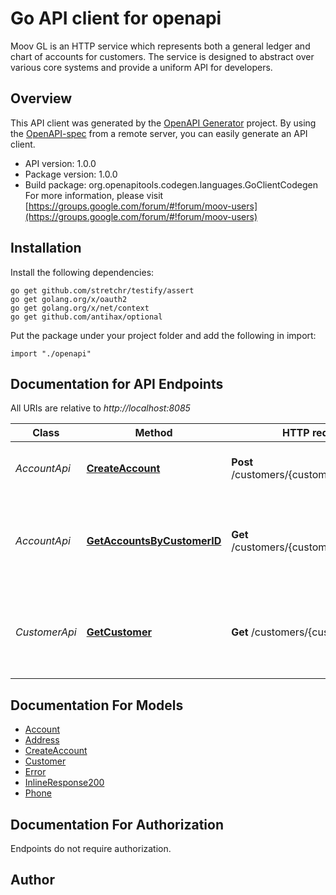 # Go API client for openapi

Moov GL is an HTTP service which represents both a general ledger and chart of accounts for customers. The service is designed to abstract over various core systems and provide a uniform API for developers.

## Overview
This API client was generated by the [OpenAPI Generator](https://openapi-generator.tech) project.  By using the [OpenAPI-spec](https://www.openapis.org/) from a remote server, you can easily generate an API client.

- API version: 1.0.0
- Package version: 1.0.0
- Build package: org.openapitools.codegen.languages.GoClientCodegen
For more information, please visit [https://groups.google.com/forum/#!forum/moov-users](https://groups.google.com/forum/#!forum/moov-users)

## Installation

Install the following dependencies:
```
go get github.com/stretchr/testify/assert
go get golang.org/x/oauth2
go get golang.org/x/net/context
go get github.com/antihax/optional
```

Put the package under your project folder and add the following in import:
```golang
import "./openapi"
```

## Documentation for API Endpoints

All URIs are relative to *http://localhost:8085*

Class | Method | HTTP request | Description
------------ | ------------- | ------------- | -------------
*AccountApi* | [**CreateAccount**](docs/AccountApi.md#createaccount) | **Post** /customers/{customer_id}/accounts | Create a new account for a Customer
*AccountApi* | [**GetAccountsByCustomerID**](docs/AccountApi.md#getaccountsbycustomerid) | **Get** /customers/{customer_id}/accounts | Retrieves a list of accounts associated with the customer ID.
*CustomerApi* | [**GetCustomer**](docs/CustomerApi.md#getcustomer) | **Get** /customers/{customer_id} | Retrieves a Customer object associated with the customer ID.


## Documentation For Models

 - [Account](docs/Account.md)
 - [Address](docs/Address.md)
 - [CreateAccount](docs/CreateAccount.md)
 - [Customer](docs/Customer.md)
 - [Error](docs/Error.md)
 - [InlineResponse200](docs/InlineResponse200.md)
 - [Phone](docs/Phone.md)


## Documentation For Authorization
 Endpoints do not require authorization.


## Author



